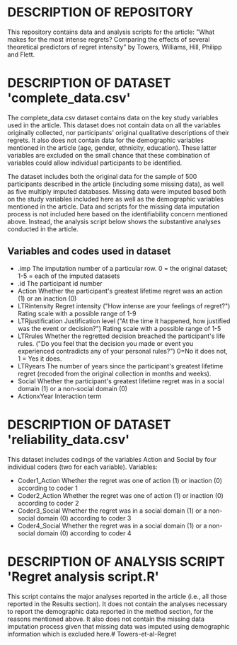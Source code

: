 # DESCRIPTION OF REPOSITORY #

This repository contains data and analysis scripts for the article:
"What makes for the most intense regrets? Comparing the effects of several theoretical predictors of regret intensity"
by Towers, Williams, Hill, Philipp and Flett.

# DESCRIPTION OF DATASET 'complete_data.csv' #

The complete_data.csv dataset contains data on the key study variables used in the article.
This dataset does not contain data on all the variables originally collected, nor participants' original qualitative descriptions of their regrets.
It also does not contain data for the demographic variables mentioned in the article (age, gender, ethnicity, education).
These latter variables are excluded on the small chance that these combination of variables could allow individual participants to be identified.

The dataset includes both the original data for the sample of 500 participants described in the article (including some missing data), as well as five multiply imputed databases.
Missing data were imputed based both on the study variables included here as well as the demographic variables mentioned in the article.
Data and scripts for the missing data imputation process is not included here based on the identifiability concern mentioned above.
Instead, the analysis script below shows the substantive analyses conducted in the article.

## Variables and codes used in dataset ##

* .imp			The imputation number of a particular row. 0 = the original dataset; 1-5 = each of the imputed datasets
* .id			The participant id number
* Action			Whether the participant's greatest lifetime regret was an action (1) or an inaction (0)
* LTRintensity		Regret intensity ("How intense are your feelings of regret?") Rating scale with a possible range of 1-9
* LTRjustification	Justification level ("At the time it happened, how justified was the event or decision?") Rating scale with a possible range of 1-5
* LTRrules		Whether the regretted decision breached the participant's life rules. ("Do you feel that the decision you made or event you experienced contradicts any of your personal rules?") 0=No it does not, 1 = Yes it does.
* LTRyears		The number of years since the participant's greatest lifetime regret (recoded from the original collection in months and weeks). 
* Social			Whether the participant's greatest lifetime regret was in a social domain (1) or a non-social domain (0)
* ActionxYear		Interaction term

# DESCRIPTION OF DATASET 'reliability_data.csv' #

This dataset includes codings of the variables Action and Social by four individual coders (two for each variable). Variables:

* Coder1_Action     Whether the regret was one of action (1) or inaction (0) according to coder 1
* Coder2_Action     Whether the regret was one of action (1) or inaction (0) according to coder 2
* Coder3_Social     Whether the regret was in a social domain (1) or a non-social domain (0) according to coder 3
* Coder4_Social     Whether the regret was in a social domain (1) or a non-social domain (0) according to coder 4
  

# DESCRIPTION OF ANALYSIS SCRIPT 'Regret analysis script.R' #

This script contains the major analyses reported in the article (i.e., all those reported in the Results section).
It does not contain the analyses necessary to report the demographic data reported in the method section, for the reasons mentioned above.
It also does not contain the missing data imputation process given that missing data was imputed using demographic information which is excluded here.# Towers-et-al-Regret
